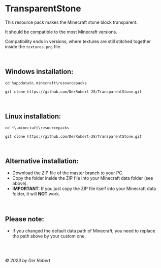 # TransparentStone

This resource pack makes the Minecraft stone block transparent.

It should be compatible to the most Minecraft versions.

Compatibility ends in versions, where textures are still stitched together inside the `textures.png` file.

<br>

## Windows installation:

```
cd %appdata%\.minecraft\resourcepacks

git clone https://github.com/DerRobert-28/TransparentStone.git
```

<br>

## Linux installation:

```
cd ~\.minecraft\resourcepacks

git clone https://github.com/DerRobert-28/TransparentStone.git
```

<br>

## Alternative installation:

* Download the ZIP file of the master branch to your PC.
* Copy the folder inside the ZIP file into your Minecraft data folder (see above).
* **IMPORTANT:** If you just copy the ZIP file itself into your Minecraft data folder, it will **NOT** work.

<br>

## Please note:

* If you changed the default data path of Minecraft, you need to replace the path above by your custom one.
  
<br>
<br>

*© 2023 by Der Robert*
